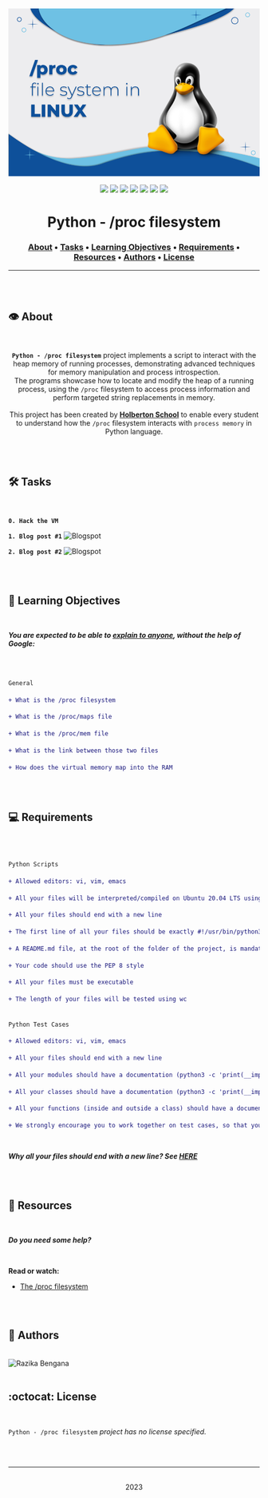 <div align="center">
<br>

![/proc_filesystem.png](README-image/proc_filesystem.png)

</div>


<p align="center">
<img src="https://img.shields.io/badge/-PYTHON-yellow">
<img src="https://img.shields.io/badge/-Linux-lightgrey">
<img src="https://img.shields.io/badge/-WSL-brown">
<img src="https://img.shields.io/badge/-Ubuntu%2020.04.4%20LTS-orange">
<img src="https://img.shields.io/badge/-JetBrains-blue">
<img src="https://img.shields.io/badge/-Holberton%20School-red">
<img src="https://img.shields.io/badge/License-not%20specified-brightgreen">
</p>


<h1 align="center"> Python - /proc filesystem </h1>


<h3 align="center">
<a href="https://github.com/RazikaBengana/holbertonschool-system_linux/tree/main/proc_filesystem#eye-about">About</a> •
<a href="https://github.com/RazikaBengana/holbertonschool-system_linux/tree/main/proc_filesystem#hammer_and_wrench-tasks">Tasks</a> •
<a href="https://github.com/RazikaBengana/holbertonschool-system_linux/tree/main/proc_filesystem#memo-learning-objectives">Learning Objectives</a> •
<a href="https://github.com/RazikaBengana/holbertonschool-system_linux/tree/main/proc_filesystem#computer-requirements">Requirements</a> •
<a href="https://github.com/RazikaBengana/holbertonschool-system_linux/tree/main/proc_filesystem#mag_right-resources">Resources</a> •
<a href="https://github.com/RazikaBengana/holbertonschool-system_linux/tree/main/proc_filesystem#bust_in_silhouette-authors">Authors</a> •
<a href="https://github.com/RazikaBengana/holbertonschool-system_linux/tree/main/proc_filesystem#octocat-license">License</a>
</h3>

---

<!-- ------------------------------------------------------------------------------------------------- -->

<br>
<br>

## :eye: About

<br>

<div align="center">

**`Python - /proc filesystem`** project implements a script to interact with the heap memory of running processes, demonstrating advanced techniques for memory manipulation and process introspection.
<br>
The programs showcase how to locate and modify the heap of a running process, using the `/proc` filesystem to access process information and perform targeted string replacements in memory.
<br>
<br>
This project has been created by **[Holberton School](https://www.holbertonschool.com/about-holberton)** to enable every student to understand how the `/proc` filesystem interacts with `process memory` in Python language.

</div>

<br>
<br>

<!-- ------------------------------------------------------------------------------------------------- -->

## :hammer_and_wrench: Tasks

<br>

**`0. Hack the VM`**

**`1. Blog post #1`** ![Blogspot](https://img.shields.io/badge/-Blogspot-red)

**`2. Blog post #2`** ![Blogspot](https://img.shields.io/badge/-Blogspot-red)

<br>
<br>

<!-- ------------------------------------------------------------------------------------------------- -->

## :memo: Learning Objectives

<br>

**_You are expected to be able to [explain to anyone](https://fs.blog/feynman-learning-technique/), without the help of Google:_**

<br>

```diff

General

+ What is the /proc filesystem

+ What is the /proc/maps file

+ What is the /proc/mem file

+ What is the link between those two files

+ How does the virtual memory map into the RAM

```

<br>
<br>

<!-- ------------------------------------------------------------------------------------------------- -->

## :computer: Requirements

<br>

```diff

Python Scripts

+ Allowed editors: vi, vim, emacs

+ All your files will be interpreted/compiled on Ubuntu 20.04 LTS using python3 (version 3.9)

+ All your files should end with a new line

+ The first line of all your files should be exactly #!/usr/bin/python3

+ A README.md file, at the root of the folder of the project, is mandatory

+ Your code should use the PEP 8 style

+ All your files must be executable

+ The length of your files will be tested using wc


Python Test Cases

+ Allowed editors: vi, vim, emacs

+ All your files should end with a new line

+ All your modules should have a documentation (python3 -c 'print(__import__("my_module").__doc__)')

+ All your classes should have a documentation (python3 -c 'print(__import__("my_module").MyClass.__doc__)')

+ All your functions (inside and outside a class) should have a documentation (python3 -c 'print(__import__("my_module").my_function.__doc__)' and python3 -c 'print(__import__("my_module").MyClass.my_function.__doc__)')

+ We strongly encourage you to work together on test cases, so that you don’t miss any edge case

```

<br>

**_Why all your files should end with a new line? See [HERE](https://unix.stackexchange.com/questions/18743/whats-the-point-in-adding-a-new-line-to-the-end-of-a-file/18789)_**

<br>
<br>

<!-- ------------------------------------------------------------------------------------------------- -->

## :mag_right: Resources

<br>

**_Do you need some help?_**

<br>

**Read or watch:**

* [The /proc filesystem](https://www.kernel.org/doc/Documentation/filesystems/proc.txt)

<br>
<br>

<!-- ------------------------------------------------------------------------------------------------- -->

## :bust_in_silhouette: Authors

<br>

<img src="https://img.shields.io/badge/Razika%20Bengana-darkblue" alt="Razika Bengana" width="120">

<br>
<br>

<!-- ------------------------------------------------------------------------------------------------- -->

## :octocat: License

<br>

```Python - /proc filesystem``` _project has no license specified._

<br>
<br>

---

<p align="center"><br>2023</p>